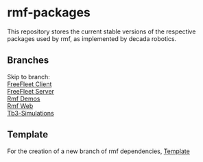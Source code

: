 # rmf-packages
This repository stores the current stable versions of the respective packages used by rmf, as implemented by decada robotics.

## Branches
Skip to branch: <br>
[FreeFleet Client](https://github.com/siot-decada-robotics/rmf-packages/tree/freefleet-client) <br>
[FreeFleet Server](https://github.com/siot-decada-robotics/rmf-packages/tree/freefleet-server) <br>
[Rmf Demos](https://github.com/siot-decada-robotics/rmf-packages/tree/rmf_demos) <br>
[Rmf Web](https://github.com/siot-decada-robotics/rmf-packages/tree/rmf-web) <br>
[Tb3-Simulations](https://github.com/siot-decada-robotics/rmf-packages/tree/tb3-simulations) <br>

## Template
For the creation of a new branch of rmf dependencies,
[Template](https://github.com/siot-decada-robotics/rmf-packages/tree/template)
